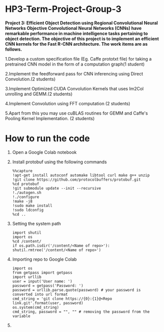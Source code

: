 # HP3-Term-Project-Group-3
**Project 3: Efficient Object Detection using Regional Convolutional Neural Networks
Objective
Convolutional Neural Networks (CNNs) have remarkable performance in machine intelligence tasks pertaining to object detection. The objective of this project is to implement an efficient CNN kernels for the Fast R-CNN architecture. The work items are as follows.**

1.Develop a custom specification file (Eg. Caffe prototxt file) for taking a pretrained CNN model in the form of a computation graph(1 student)

2.Implement the feedforward pass for CNN inferencing using Direct Convolution.(2 students)

3.Implement Optimized CUDA Convolution Kernels that uses Im2Col unrolling and GEMM.(2 students)

4.Implement Convolution using FFT computation (2 students)

5.Apart from this you may use cuBLAS routines for GEMM and Caffe's Pooling Kernel Implementation. (2 students) 

# How to run the code  

1. Open a Google Colab notebook 

2. Install protobuf using the following commands
   
   ``` 
   %%capture
   !apt-get install autoconf automake libtool curl make g++ unzip
   !git clone https://github.com/protocolbuffers/protobuf.git
   %cd protobuf
   !git submodule update --init --recursive
   !./autogen.sh
   !./configure
   !make -j8
   !sudo make install
   !sudo ldconfig 
   %cd ..

3. Setting the system path
   ```
   import shutil
   import os 
   %cd /content/
   if os.path.isdir('/content/<Name of repo>'):
   shutil.rmtree('/content/<Name of repo>')
   ```
4. Importing repo to Google Colab 
   ```
   import os
   from getpass import getpass
   import urllib
   user = input('User name: ')
   password = getpass('Password: ')
   password = urllib.parse.quote(password) # your password is converted into url format
   cmd_string = 'git clone https://{0}:{1}@<Repo link.git'.format(user, password)
   os.system(cmd_string)
   cmd_string, password = "", "" # removing the password from the variable
   ``` 
 5.

